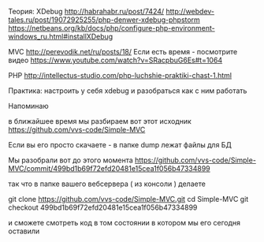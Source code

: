 Теория:
XDebug
http://habrahabr.ru/post/7424/
http://webdev-tales.ru/post/19072925255/php-denwer-xdebug-phpstorm
https://netbeans.org/kb/docs/php/configure-php-environment-windows_ru.html#installXDebug

MVC
http://perevodik.net/ru/posts/18/
Если есть время - посмотрите видео
https://www.youtube.com/watch?v=SRacpbuG6Es#t=1064


PHP
http://intellectus-studio.com/php-luchshie-praktiki-chast-1.html

Практика:
настроить у себя xdebug и разобраться как с ним работать


Напоминаю

в ближайшее время мы разбираем вот этот исходник
https://github.com/vvs-code/Simple-MVC

Если вы его просто скачаете - в папке dump лежат файлы для БД

Мы разобрали вот до этого момента
https://github.com/vvs-code/Simple-MVC/commit/499bd1b69f72efd20481e15cea1f056b47334899

так что в папке вашего вебсервера  ( из консоли ) делаете

git clone https://github.com/vvs-code/Simple-MVC.git
cd Simple-MVC
git checkout 499bd1b69f72efd20481e15cea1f056b47334899

и сможете смотреть код в том состоянии в котором мы его сегодня оставили

